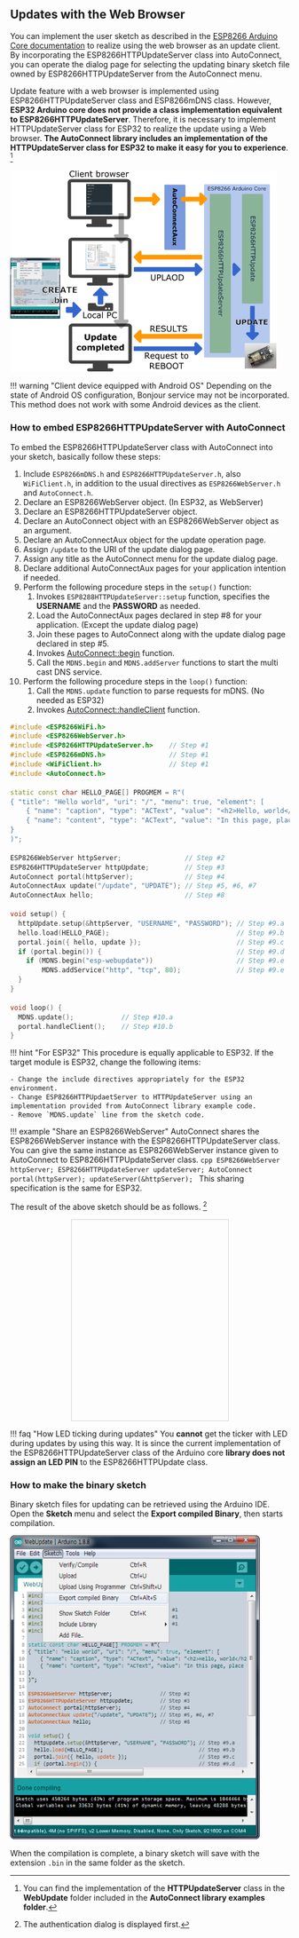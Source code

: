 ## Updates with the Web Browser

You can implement the user sketch as described in the [ESP8266 Arduino Core documentation](https://arduino-esp8266.readthedocs.io/en/latest/ota_updates/readme.html#implementation-overview) to realize using the web browser as an update client. By incorporating the ESP8266HTTPUpdateServer class into AutoConnect, you can operate the dialog page for selecting the updating binary sketch file owned by ESP8266HTTPUpdateServer from the AutoConnect menu. 

Update feature with a web browser is implemented using ESP8266HTTPUpdateServer class and ESP8266mDNS class. However, **ESP32 Arduino core does not provide a class implementation equivalent to ESP8266HTTPUpdateServer**. Therefore, it is necessary to implement HTTPUpdateServer class for ESP32 to realize the update using a Web browser. **The AutoConnect library includes an implementation of the HTTPUpdateServer class for ESP32 to make it easy for you to experience**. [^1]

[^1]: You can find the implementation of the **HTTPUpdateServer** class in the **WebUpdate** folder included in the **AutoConnect library examples folder**.

<img src="images/webupdate.png" width="480" />

!!! warning "Client device equipped with Android OS"
    Depending on the state of Android OS configuration, Bonjour service may not be incorporated. This method does not work with some Android devices as the client.

### <i class="fa fa-edit"></i> How to embed ESP8266HTTPUpdateServer with AutoConnect

To embed the ESP8266HTTPUpdateServer class with  AutoConnect into your sketch, basically follow these steps:

1. Include `ESP8266mDNS.h` and `ESP8266HTTPUpdateServer.h`, also `WiFiClient.h`, in addition to the usual directives as `ESP8266WebServer.h` and `AutoConnect.h`.
2. Declare an ESP8266WebServer object. (In ESP32, as WebServer)
3. Declare an ESP8266HTTPUpdateServer object.
4. Declare an AutoConnect object with an ESP8266WebServer object as an argument.
5. Declare an AutoConnectAux object for the update operation page.
6. Assign `/update` to the URI of the update dialog page.
7. Assign any title as the AutoConnect menu for the update dialog page.
8. Declare additional AutoConnectAux pages for your application intention if needed.
9. Perform the following procedure steps in the `setup()` function:
    1. Invokes `ESP8288HTTPUpdateServer::setup` function, specifies the **USERNAME** and the **PASSWORD** as needed.
    2. Load the AutoConnectAux pages declared in step #8 for your application. (Except the update dialog page)
    3. Join these pages to AutoConnect along with the update dialog page declared in step #5.
    4. Invokes [AutoConnect::begin](api.md#begin) function.
    5. Call the `MDNS.begin` and `MDNS.addServer` functions to start the multi cast DNS service.
10. Perform the following procedure steps in the `loop()` function:
    1. Call the `MDNS.update` function to parse requests for mDNS. (No needed as ESP32)
    2. Invokes [AutoConnect::handleClient](api.md#handleclient) function.

```cpp
#include <ESP8266WiFi.h>
#include <ESP8266WebServer.h>
#include <ESP8266HTTPUpdateServer.h>    // Step #1
#include <ESP8266mDNS.h>                // Step #1
#include <WiFiClient.h>                 // Step #1
#include <AutoConnect.h>

static const char HELLO_PAGE[] PROGMEM = R"(
{ "title": "Hello world", "uri": "/", "menu": true, "element": [
    { "name": "caption", "type": "ACText", "value": "<h2>Hello, world</h2>",  "style": "text-align:center;color:#2f4f4f;padding:10px;" },
    { "name": "content", "type": "ACText", "value": "In this page, place the custom web page handled by the sketch application." } ]
}
)";

ESP8266WebServer httpServer;                // Step #2
ESP8266HTTPUpdateServer httpUpdate;         // Step #3
AutoConnect portal(httpServer);             // Step #4
AutoConnectAux update("/update", "UPDATE"); // Step #5, #6, #7
AutoConnectAux hello;                       // Step #8

void setup() {
  httpUpdate.setup(&httpServer, "USERNAME", "PASSWORD"); // Step #9.a
  hello.load(HELLO_PAGE);                                // Step #9.b
  portal.join({ hello, update });                        // Step #9.c
  if (portal.begin()) {                                  // Step #9.d
    if (MDNS.begin("esp-webupdate"))                     // Step #9.e
        MDNS.addService("http", "tcp", 80);              // Step #9.e
  }
}

void loop() {
  MDNS.update();            // Step #10.a
  portal.handleClient();    // Step #10.b
}
```

!!! hint "For ESP32"
    This procedure is equally applicable to ESP32. If the target module is ESP32, change the following items:

    - Change the include directives appropriately for the ESP32 environment.
    - Change ESP8266HTTPUpdaetServer to HTTPUpdateServer using an implementation provided from AutoConnect library example code.
    - Remove `MDNS.update` line from the sketch code.

!!! example "Share an ESP8266WebServer"
    AutoConnect shares the ESP8266WebServer instance with the ESP8266HTTPUpdateServer class. You can give the same instance as ESP8266WebServer instance given to AutoConnect to ESP8266HTTPUpdateServer class.
    ```cpp
    ESP8266WebServer httpServer;
    ESP8266HTTPUpdateServer updateServer;
    AutoConnect portal(httpServer);
    updateServer(&httpServer);
    ```
    This sharing specification is the same for ESP32.

The result of the above sketch should be as follows. [^2]

[^2]: The authentication dialog is displayed first.

<span style="display:block;margin-left:auto;margin-right:auto;width:282px;height:362px;border:1px solid lightgrey;"><img data-gifffer="images/webupdate.gif" data-gifffer-height="360" data-gifffer-width="280" /></span>

!!! faq "How LED ticking during updates"
    You **cannot** get the ticker with LED during updates by using this way. It is since the current implementation of the ESP8266HTTPUpdateServer class of the Arduino core **library does not assign an LED PIN** to the ESP8266HTTPUpdate class.

### <i class="fa fa-wrench"></i> How to make the binary sketch

Binary sketch files for updating can be retrieved using the Arduino IDE. Open the **Sketch** menu and select the **Export compiled Binary**, then starts compilation.

<img src="images/export_binary.png" width="450" />

When the compilation is complete, a binary sketch will save with the extension `.bin` in the same folder as the sketch.

<script>
  window.onload = function() {
    Gifffer();
  };
</script>
